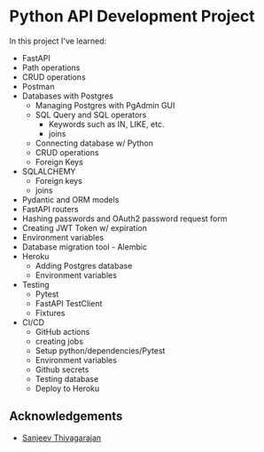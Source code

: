 
# Python API Development Project

In this project I've learned:
- FastAPI
- Path operations
- CRUD operations
- Postman
- Databases with Postgres
    - Managing Postgres with PgAdmin GUI
    - SQL Query and SQL operators
        - Keywords such as IN, LIKE, etc.
        - joins
    - Connecting database w/ Python
    - CRUD operations
    - Foreign Keys
- SQLALCHEMY
    - Foreign keys
    - joins
- Pydantic and ORM models
- FastAPI routers
- Hashing passwords and OAuth2 password request form
- Creating JWT Token w/ expiration
- Environment variables
- Database migration tool - Alembic
- Heroku
    - Adding Postgres database
    - Environment variables
- Testing
    - Pytest
    - FastAPI TestClient
    - Fixtures
- CI/CD
    - GitHub actions
    - creating jobs
    - Setup python/dependencies/Pytest
    - Environment variables
    - Github secrets
    - Testing database
    - Deploy to Heroku


## Acknowledgements

 - [Sanjeev Thiyagarajan](https://www.youtube.com/c/SanjeevThiyagarajan)
 